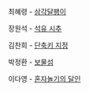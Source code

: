 최혜령 - [삼각달팽이](https://school.programmers.co.kr/learn/courses/30/lessons/68645)

장원석 - [석유 시추](https://school.programmers.co.kr/learn/courses/30/lessons/250136)

김찬희 - [단축키 지정](https://www.acmicpc.net/problem/1283)

박정환 - [보물섬](https://www.acmicpc.net/problem/2589)

이다영 - [혼자놀기의 달인](https://school.programmers.co.kr/learn/courses/30/lessons/131130)

